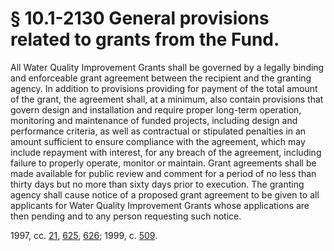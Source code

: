 # § 10.1-2130 General provisions related to grants from the Fund.

<p>All Water Quality Improvement Grants shall be governed by a legally binding and enforceable grant agreement between the recipient and the granting agency. In addition to provisions providing for payment of the total amount of the grant, the agreement shall, at a minimum, also contain provisions that govern design and installation and require proper long-term operation, monitoring and maintenance of funded projects, including design and performance criteria, as well as contractual or stipulated penalties in an amount sufficient to ensure compliance with the agreement, which may include repayment with interest, for any breach of the agreement, including failure to properly operate, monitor or maintain. Grant agreements shall be made available for public review and comment for a period of no less than thirty days but no more than sixty days prior to execution. The granting agency shall cause notice of a proposed grant agreement to be given to all applicants for Water Quality Improvement Grants whose applications are then pending and to any person requesting such notice.</p><p>1997, cc. <a href='http://lis.virginia.gov/cgi-bin/legp604.exe?971+ful+CHAP0021'>21</a>, <a href='http://lis.virginia.gov/cgi-bin/legp604.exe?971+ful+CHAP0625'>625</a>, <a href='http://lis.virginia.gov/cgi-bin/legp604.exe?971+ful+CHAP0626'>626</a>; 1999, c. <a href='http://lis.virginia.gov/cgi-bin/legp604.exe?991+ful+CHAP0509'>509</a>.</p>